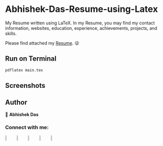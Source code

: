 # Abhishek-Das-Resume-using-Latex

My Resume written using LaTeX. In my Resume, you may find my contact information, websites, education, experience, achievements, projects, and skills.

Please find attached my [Resume](https://drive.google.com/file/d/1TGwMpZl6FDeQk1w_-EetbspCuzu16kCF/view?usp=sharing). 😜

## Run on Terminal

```sh
pdflatex main.tex
```



## Screenshots

<p align="center">
<!--     <img alt="Screenshot" src="https://raw.githubusercontent.com/arasgungore/arasgungore-CV/main/jpg/CV_page_1.jpg" width="400">
    <img alt="Screenshot" src="https://raw.githubusercontent.com/arasgungore/arasgungore-CV/main/jpg/CV_page_2.jpg" width="400"> -->
</p>



## Author

👤 **Abhishek Das**

### Connect with me:
[<img src="https://img.icons8.com/color/48/000000/linkedin.png" width="6.5%"/>](https://www.linkedin.com/in/abhishek-das-9859a31a2/) [<img src="https://img.icons8.com/color/48/000000/stackoverflow.png" width="6.5%"/>](https://stackoverflow.com/users/14162435/abhishek-das) [<img src="https://cdn.jsdelivr.net/npm/simple-icons@v3/icons/leetcode.svg" width="6.5%"/>](https://leetcode.com/u/dabhishek316/) [<img src="https://img.icons8.com/fluent/48/000000/google-plus.png" width="6.5%"/>](abhishekdas69597@gmail.com) [<img src="https://img.icons8.com/fluent/48/000000/github.png" width="6.5%" alt="Github">](https://github.com/dabhishek316)
